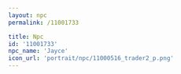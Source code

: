 ```yaml
---
layout: npc
permalink: /11001733

title: Npc
id: '11001733'
npc_name: 'Jayce'
icon_url: 'portrait/npc/11000516_trader2_p.png'
---
```

